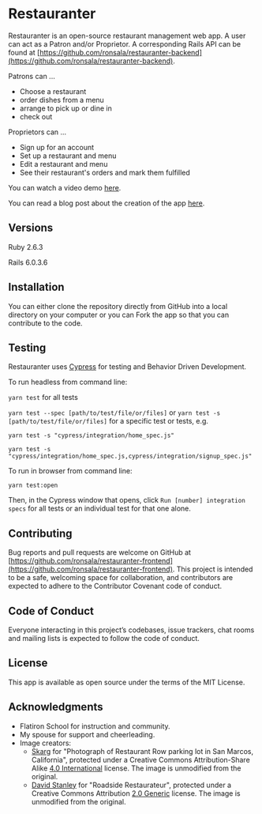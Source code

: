 # Restauranter

Restauranter is an open-source restaurant management web app. A user can act as a Patron and/or Proprietor. A corresponding Rails API can be found at [https://github.com/ronsala/restauranter-backend](https://github.com/ronsala/restauranter-backend).

Patrons can ...

* Choose a restaurant
* order dishes from a menu
* arrange to pick up or dine in
* check out

Proprietors can ...

* Sign up for an account
* Set up a restaurant and menu
* Edit a restaurant and menu
* See their restaurant's orders and mark them fulfilled

You can watch a video demo [here](https://www.youtube.com/watch?v=q5TxPFtOCv0).

You can read a blog post about the creation of the app [here](http://ronsala.net/makefile_006_writing_a_react-redux_app_with_redux_toolkit).

## Versions

Ruby 2.6.3

Rails 6.0.3.6

## Installation

You can either clone the repository directly from GitHub into a local directory on your computer or you can Fork the app so that you can contribute to the code.

## Testing

Restauranter uses [Cypress](https://www.cypress.io/) for testing and Behavior Driven Development.

To run headless from command line:

`yarn test` for all tests

`yarn test --spec [path/to/test/file/or/files]` or `yarn test -s [path/to/test/file/or/files]` for a specific test or tests, e.g.

`yarn test -s "cypress/integration/home_spec.js"`

`yarn test -s "cypress/integration/home_spec.js,cypress/integration/signup_spec.js"`

To run in browser from command line:

`yarn test:open`

Then, in the Cypress window that opens, click `Run [number] integration specs` for all tests or an individual test for that one alone.

## Contributing

Bug reports and pull requests are welcome on GitHub at [https://github.com/ronsala/restauranter-frontend](https://github.com/ronsala/restauranter-frontend). This project is intended to be a safe, welcoming space for collaboration, and contributors are expected to adhere to the Contributor Covenant code of conduct.

## Code of Conduct

Everyone interacting in this project’s codebases, issue trackers, chat rooms and mailing lists is expected to follow the code of conduct.

## License

This app is available as open source under the terms of the MIT License.

## Acknowledgments

* Flatiron School for instruction and community.
* My spouse for support and cheerleading.
* Image creators:
  * [Skarg](https://commons.wikimedia.org/wiki/User:Skarg) for "Photograph of Restaurant Row parking lot in San Marcos, California", protected under a Creative Commons Attribution-Share Alike [4.0 International](https://creativecommons.org/licenses/by-sa/4.0/) license. The image is unmodified from the original.
  * [David Stanley](https://www.flickr.com/photos/davidstanleytravel/) for "Roadside Restaurateur", protected under a Creative Commons Attribution [2.0 Generic](https://creativecommons.org/licenses/by/2.0/) license. The image is unmodified from the original.
  